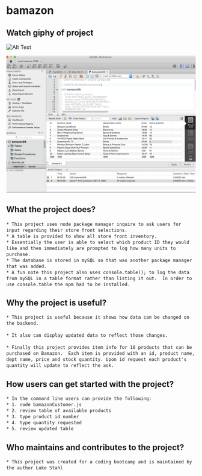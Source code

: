 # bamazon

## Watch giphy of project
![Alt Text](https://media.giphy.com/media/jInOwAfkL8QK3tR8Uj/giphy.gif)

![This is a screen shot of text file results](https://github.com/Stahlwalker/bamazon/blob/master/mysql.jpg)

## What the project does?
    * This project uses node package manager inquire to ask users for input regarding their store front selections.  
    * A table is provided to show all store front inventory.   
    * Essentially the user is able to select which product ID they would like and then immediately are prompted to log how many units to purchase.
    * The database is stored in mySQL so that was another package manager that was added. 
    * A fun note this project also uses console.table(); to log the data from mySQL in a table format rather than listing it out.  In order to use console.table the npm had to be installed.

## Why the project is useful?
    * This project is useful because it shows how data can be changed on the backend.    

    * It also can display updated data to reflect those changes.   

    * Finally this project provides item info for 10 products that can be purchased on Bamazon.  Each item is provided with an id, product name, dept name, price and stock quantity. Upon id request each product's quantity will update to reflect the ask.  

## How users can get started with the project?
    * In the command line users can provide the following:
    * 1. node bamazonCustomer.js 
    * 2. review table of available products
    * 3. type product id number
    * 4. type quantity requested
    * 5. review updated table

## Who maintains and contributes to the project?
    * This project was created for a coding bootcamp and is maintained by the author Luke Stahl
